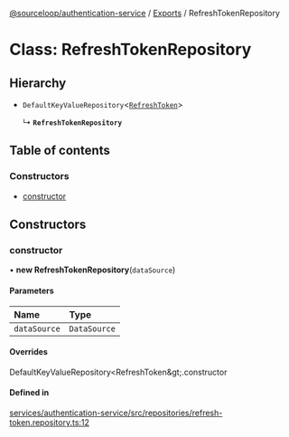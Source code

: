 [@sourceloop/authentication-service](../README.md) / [Exports](../modules.md) / RefreshTokenRepository

# Class: RefreshTokenRepository

## Hierarchy

- `DefaultKeyValueRepository`<[`RefreshToken`](RefreshToken.md)\>

  ↳ **`RefreshTokenRepository`**

## Table of contents

### Constructors

- [constructor](RefreshTokenRepository.md#constructor)

## Constructors

### constructor

• **new RefreshTokenRepository**(`dataSource`)

#### Parameters

| Name | Type |
| :------ | :------ |
| `dataSource` | `DataSource` |

#### Overrides

DefaultKeyValueRepository&lt;RefreshToken\&gt;.constructor

#### Defined in

[services/authentication-service/src/repositories/refresh-token.repository.ts:12](https://github.com/sourcefuse/loopback4-microservice-catalog/blob/089fc2dc0/services/authentication-service/src/repositories/refresh-token.repository.ts#L12)
